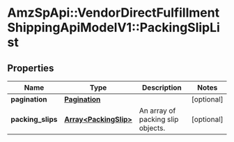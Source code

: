 # AmzSpApi::VendorDirectFulfillmentShippingApiModelV1::PackingSlipList

## Properties
Name | Type | Description | Notes
------------ | ------------- | ------------- | -------------
**pagination** | [**Pagination**](Pagination.md) |  | [optional] 
**packing_slips** | [**Array&lt;PackingSlip&gt;**](PackingSlip.md) | An array of packing slip objects. | [optional] 

